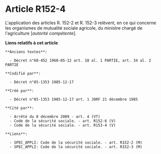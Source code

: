 # Article R152-4

L'application des articles R. 152-2 et R. 152-3 relèvent, en ce qui concerne les organismes de mutualité sociale agricole, du
ministre chargé de l'agriculture [*autorité compétente*].

**Liens relatifs à cet article**

	**Anciens textes**:

	  - Décret n°60-452 1960-05-12 art. 10 al. 1 PARTIE, art. 34 al. 2 PARTIE

	**Codifié par**:

	  - Décret n°85-1353 1985-12-17

	**Créé par**:

	  - Décret n°85-1353 1985-12-17 art. 1 JORF 21 décembre 1985

	**Cité par**:

	  - Arrêté du 8 décembre 2009 - art. 4 (VT)
	  - Code de la sécurité sociale. - art. R152-6 (V)
	  - Code de la sécurité sociale. - art. R153-4 (V)

	**Liens**:

	  - SPEC_APPLI: Code de la sécurité sociale. - art. R152-2 (M)
	  - SPEC_APPLI: Code de la sécurité sociale. - art. R152-3 (M)
